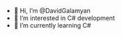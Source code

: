 - 👋 Hi, I’m @DavidGalamyan
- 👀 I’m interested in C# development
- 🌱 I’m currently learning C#


<!---
DavidGalamyan/DavidGalamyan is a ✨ special ✨ repository because its `README.md` (this file) appears on your GitHub profile.
You can click the Preview link to take a look at your changes.
--->
